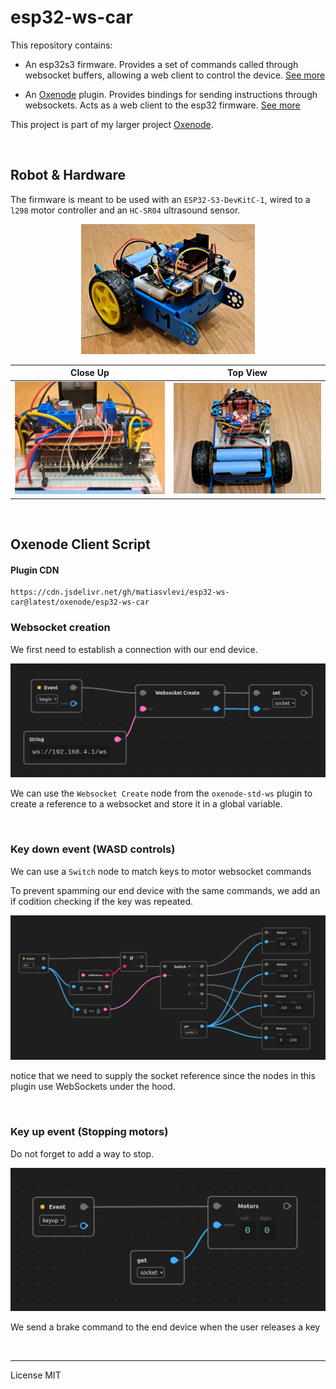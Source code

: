 # esp32-ws-car

This repository contains:

* An esp32s3 firmware. 
 Provides a set of commands called through websocket buffers, allowing a web client to control the device. [See more](./firmware/README.md)

* An [Oxenode](https://oxenode.io/) plugin. Provides bindings for sending instructions through websockets. Acts as a web client to the esp32 firmware. [See more](./oxenode/esp32-ws-car/README.md)

This project is part of my larger project [Oxenode](https://oxenode.io/).

<br/>

## Robot & Hardware

The firmware is meant to be used with an `ESP32-S3-DevKitC-1`, wired to a `l298` motor controller and an `HC-SR04` ultrasound sensor.

<p align="center">
	<img width="55%" src="./assets/Main.jpg"/>
</p>

Close Up             |  Top View
:-------------------------:|:-------------------------:
![](./assets/WireWrap.jpg)  |  ![](./assets/Top.jpg)

<br/>




## Oxenode Client Script

#### Plugin CDN

```
https://cdn.jsdelivr.net/gh/matiasvlevi/esp32-ws-car@latest/oxenode/esp32-ws-car
```

### Websocket creation

We first need to establish a connection with our end device.

![mbot-begin](./assets/script-begin.png)

We can use the `Websocket Create` node from the `oxenode-std-ws` plugin to create a reference to a websocket and store it in a global variable.

<br/>

### Key down event (WASD controls)

We can use a `Switch` node to match keys to motor websocket commands

To prevent spamming our end device with the same commands, we add an if codition checking if the key was repeated.

![mbot-key](./assets/script-key.png)

notice that we need to supply the socket reference since the nodes in this plugin  use WebSockets under the hood.

<br/>

### Key up event (Stopping motors)

Do not forget to add a way to stop.

![mbot-key](./assets/script-keyup.png)

We send a brake command to the end device when the user releases a key

<br/>

---

License MIT